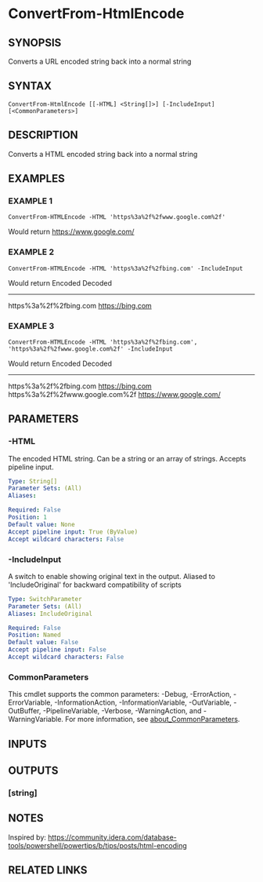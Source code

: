 ﻿---
external help file: PoshFunctions-help.xml
Module Name: poshfunctions
online version:
schema: 2.0.0
---

# ConvertFrom-HtmlEncode

## SYNOPSIS
Converts a URL encoded string back into a normal string

## SYNTAX

```
ConvertFrom-HtmlEncode [[-HTML] <String[]>] [-IncludeInput] [<CommonParameters>]
```

## DESCRIPTION
Converts a HTML encoded string back into a normal string

## EXAMPLES

### EXAMPLE 1
```
ConvertFrom-HTMLEncode -HTML 'https%3a%2f%2fwww.google.com%2f'
```

Would return
https://www.google.com/

### EXAMPLE 2
```
ConvertFrom-HTMLEncode -HTML 'https%3a%2f%2fbing.com' -IncludeInput
```

Would return
Encoded                Decoded
-------                -------
https%3a%2f%2fbing.com https://bing.com

### EXAMPLE 3
```
ConvertFrom-HTMLEncode -HTML 'https%3a%2f%2fbing.com', 'https%3a%2f%2fwww.google.com%2f' -IncludeInput
```

Would return
Encoded                         Decoded
-------                         -------
https%3a%2f%2fbing.com          https://bing.com
https%3a%2f%2fwww.google.com%2f https://www.google.com/

## PARAMETERS

### -HTML
The encoded HTML string.
Can be a string or an array of strings.
Accepts pipeline input.

```yaml
Type: String[]
Parameter Sets: (All)
Aliases:

Required: False
Position: 1
Default value: None
Accept pipeline input: True (ByValue)
Accept wildcard characters: False
```

### -IncludeInput
A switch to enable showing original text in the output.
Aliased to 'IncludeOriginal' for backward compatibility of scripts

```yaml
Type: SwitchParameter
Parameter Sets: (All)
Aliases: IncludeOriginal

Required: False
Position: Named
Default value: False
Accept pipeline input: False
Accept wildcard characters: False
```

### CommonParameters
This cmdlet supports the common parameters: -Debug, -ErrorAction, -ErrorVariable, -InformationAction, -InformationVariable, -OutVariable, -OutBuffer, -PipelineVariable, -Verbose, -WarningAction, and -WarningVariable. For more information, see [about_CommonParameters](http://go.microsoft.com/fwlink/?LinkID=113216).

## INPUTS

## OUTPUTS

### [string]
## NOTES
Inspired by: https://community.idera.com/database-tools/powershell/powertips/b/tips/posts/html-encoding

## RELATED LINKS

